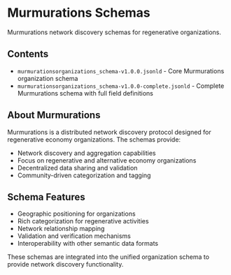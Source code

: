 # Murmurations Schemas

Murmurations network discovery schemas for regenerative organizations.

## Contents

- `murmurationsorganizations_schema-v1.0.0.jsonld` - Core Murmurations organization schema
- `murmurationsorganizations_schema-v1.0.0-complete.jsonld` - Complete Murmurations schema with full field definitions

## About Murmurations

Murmurations is a distributed network discovery protocol designed for regenerative economy organizations. The schemas provide:

- Network discovery and aggregation capabilities
- Focus on regenerative and alternative economy organizations
- Decentralized data sharing and validation
- Community-driven categorization and tagging

## Schema Features

- Geographic positioning for organizations
- Rich categorization for regenerative activities
- Network relationship mapping
- Validation and verification mechanisms
- Interoperability with other semantic data formats

These schemas are integrated into the unified organization schema to provide network discovery functionality.